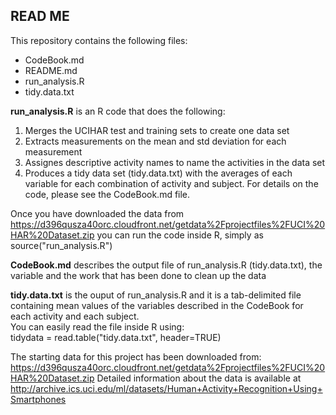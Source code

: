 ## READ ME

This repository contains the following files:

* CodeBook.md
* README.md
* run_analysis.R
* tidy.data.txt

**run_analysis.R** is an R code that does the following:
1) Merges the UCIHAR test and training sets to create one data set 
2) Extracts measurements on the mean and std deviation for each measurement
3) Assignes descriptive activity names to name the activities in the data set
4) Produces a tidy data set (tidy.data.txt) with the averages of each variable for each combination of activity and subject.
For details on the code, please see the CodeBook.md file.

Once you have downloaded the data from https://d396qusza40orc.cloudfront.net/getdata%2Fprojectfiles%2FUCI%20HAR%20Dataset.zip 
you can run the code inside R, simply as source("run_analysis.R")


**CodeBook.md** describes the output file of run_analysis.R (tidy.data.txt), the variable and the work that has been done to clean up the data

**tidy.data.txt** is the ouput of run_analysis.R and it is a tab-delimited file containing mean values of the variables
described in the CodeBook for each activity and each subject.  
You can easily read the file inside R using:  
tidydata = read.table("tidy.data.txt", header=TRUE)

The starting data for this project has been downloaded from: 
https://d396qusza40orc.cloudfront.net/getdata%2Fprojectfiles%2FUCI%20HAR%20Dataset.zip 
Detailed information about the data is available at http://archive.ics.uci.edu/ml/datasets/Human+Activity+Recognition+Using+Smartphones
